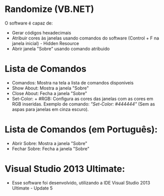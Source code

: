 # Randomize (VB.NET)
O software é capaz de:
- Gerar códigos hexadecimais
- Atribuir cores às janelas usando comandos do software (Control + F na janela inicial) - Hidden Resource
- Abrir janela "Sobre" usando comando atribuido

# Lista de Comandos
- Comandos: Mostra na tela a lista de comandos disponíveis
- Show About: Mostra a janela "Sobre"
- Close About: Fecha a janela "Sobre"
- Set-Color: + #RGB: Configura as cores das janelas com as cores em RGB inseridas. Exemplo de comando: *"Set-Color: #444444"* (Sem as aspas para janelas em cinza escuro).

# Lista de Comandos (em Português):
- Abrir Sobre: Mostra a janela "Sobre"
- Fechar Sobre: Fecha a janela "Sobre"

# Visual Studio 2013 Ultimate:
- Esse software foi desenvolvido, utilizando a IDE Visual Studio 2013 Ultimate - Update 5
